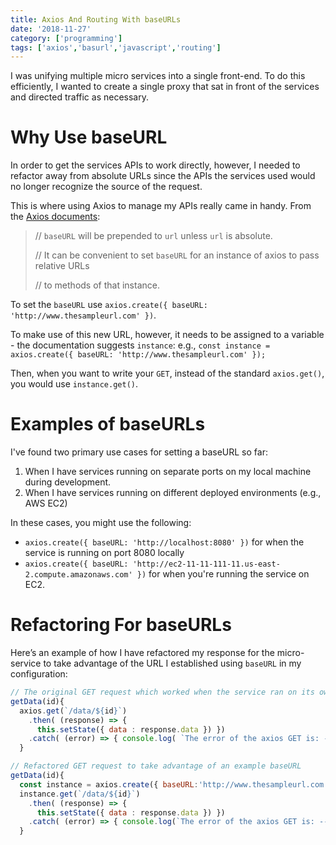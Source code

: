 ```yaml
---
title: Axios And Routing With baseURLs
date: '2018-11-27'
category: ['programming']
tags: ['axios','basurl','javascript','routing']
---
```

I was unifying multiple micro services into a single front-end. To do this efficiently, I wanted to create a single proxy that sat in front of the services and directed traffic as necessary. 

# Why Use baseURL
In order to get the services APIs to work directly, however, I needed to refactor away from absolute URLs since the APIs the services used would no longer recognize the source of the request.

This is where using Axios to manage my APIs really came in handy. From the [Axios documents](https://github.com/axios/axios): 

> // `baseURL` will be prepended to `url` unless `url` is absolute.
> 
> // It can be convenient to set `baseURL` for an instance of axios to pass relative URLs 
> 
> // to methods of that instance. 

To set the `baseURL` use `axios.create({ baseURL: 'http://www.thesampleurl.com' })`.

To make use of this new URL, however, it needs to be assigned to a variable - the documentation suggests `instance`:
e.g., `const instance = axios.create({ baseURL: 'http://www.thesampleurl.com' });` 

Then, when you want to write your `GET`, instead of the standard `axios.get()`, you would use `instance.get()`.

# Examples of baseURLs
I've found two primary use cases for setting a baseURL so far: 
1. When I have services running on separate ports on my local machine during development. 
2. When I have services running on different deployed environments (e.g., AWS EC2) 

In these cases, you might use the following: 
* `axios.create({ baseURL: 'http://localhost:8080' })` for when the service is running on port 8080 locally
* `axios.create({ baseURL: 'http://ec2-11-11-111-11.us-east-2.compute.amazonaws.com' })` for when you're running the service on EC2. 

# Refactoring For baseURLs

Here’s an example of how I have refactored my response for the micro-service to take advantage of the URL I established using `baseURL` in my configuration: 

```javascript
// The original GET request which worked when the service ran on its own
getData(id){
  axios.get(`/data/${id}`)
    .then( (response) => { 
      this.setState({ data : response.data }) })
    .catch( (error) => { console.log( `The error of the axios GET is: -------> `, error); })
  }

// Refactored GET request to take advantage of an example baseURL
getData(id){
  const instance = axios.create({ baseURL:'http://www.thesampleurl.com' });
  instance.get(`/data/${id}`)
    .then( (response) => { 
      this.setState({ data : response.data }) })
    .catch( (error) => { console.log(`The error of the axios GET is: -------> `, error); })
  }
```